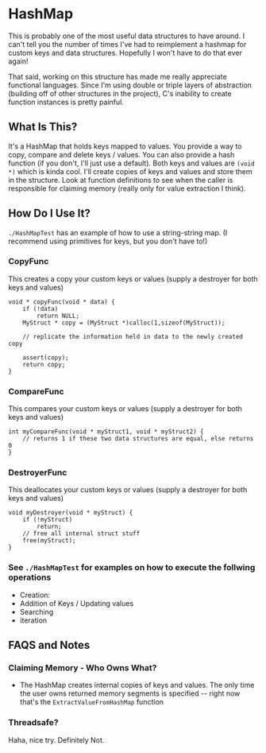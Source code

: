 # HashMap
This is probably one of the most useful data structures to have around. I can't tell you the number of times I've had to reimplement a hashmap for custom keys and data structures. Hopefully I won't have to do that ever again!

That said, working on this structure has made me really appreciate functional languages. Since I'm using double or triple layers of abstraction (building off of other structures in the project), C's inability to create function instances is pretty painful.

## What Is This?
It's a HashMap that holds keys mapped to values. You provide a way to copy, compare and delete keys / values. You can also provide a hash function (if you don't, I'll just use a default). Both keys and values are `(void *)` which is kinda cool. I'll create copies of keys and values and store them in the structure. Look at function definitions to see when the caller is responsible for claiming memory (really only for value extraction I think).

## How Do I Use It?
`./HashMapTest` has an example of how to use a string-string map. (I recommend using primitives for keys, but you don't have to!)

### CopyFunc
This creates a copy your custom keys or values (supply a destroyer for both keys and values)
```
void * copyFunc(void * data) {
	if (!data)
		return NULL;
	MyStruct * copy = (MyStruct *)calloc(1,sizeof(MyStruct));

	// replicate the information held in data to the newly created copy 

	assert(copy);
	return copy;
}
```

### CompareFunc
This compares your custom keys or values (supply a destroyer for both keys and values)
```
int myCompareFunc(void * myStruct1, void * myStruct2) {
	// returns 1 if these two data structures are equal, else returns 0
}
```

### DestroyerFunc
This deallocates your custom keys or values (supply a destroyer for both keys and values)
```
void myDestroyer(void * myStruct) {
	if (!myStruct)
		return;
	// free all internal struct stuff
	free(myStruct);
}
```

### See `./HashMapTest` for examples on how to execute the follwing operations
* Creation: 
* Addition of Keys / Updating values
* Searching
* iteration

## FAQS and Notes
### Claiming Memory - Who Owns What?
* The HashMap creates internal copies of keys and values. The only time the user owns returned memory segments is specified -- right now that's the `ExtractValueFromHashMap` function

### Threadsafe?
Haha, nice try. Definitely Not.